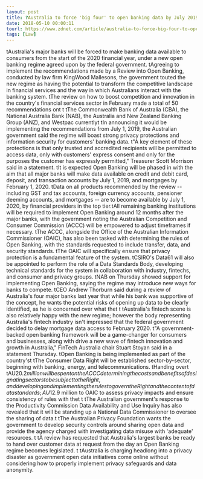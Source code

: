 ```yaml
---
layout: post
title: ?Australia to force 'big four' to open banking data by July 2019
date: 2018-05-10 00:00:11
tourl: https://www.zdnet.com/article/australia-to-force-big-four-to-open-banking-data-by-july-2019/
tags: [Law]
---
```

 tAustralia's major banks will be forced to make banking data available to consumers from the start of the 2020 financial year, under a new open banking regime agreed upon by the federal government. tAgreeing to implement the recommendations made by a Review into Open Banking, conducted by law firm KingWood Mallesons, the government touted the new regime as having the potential to transform the competitive landscape in financial services and the way in which Australians interact with the banking system. tThe review on how to boost competition and innovation in the country's financial services sector in February made a total of 50 recommendations ont t tThe Commonwealth Bank of Australia (CBA), the National Australia Bank (NAB), the Australia and New Zealand Banking Group (ANZ), and Westpac currentlyt tIn announcing it would be implementing the recommendations from July 1, 2019, the Australian government said the regime will boast strong privacy protections and information security for customers' banking data. t"A key element of these protections is that only trusted and accredited recipients will be permitted to access data, only with customers' express consent and only for the purposes the customer has expressly permitted," Treasurer Scott Morrison said in a statement. tIt is expected Open Banking will be phased in with the aim that all major banks will make data available on credit and debit card, deposit, and transaction accounts by July 1, 2019, and mortgages by February 1, 2020. tData on all products recommended by the review -- including GST and tax accounts, foreign currency accounts, pensioner deeming accounts, and mortgages -- are to become available by July 1, 2020, by financial providers in the top tier.tAll remaining banking institutions will be required to implement Open Banking around 12 months after the major banks, with the government noting the Australian Competition and Consumer Commission (ACCC) will be empowered to adjust timeframes if necessary. tThe ACCC, alongside the Office of the Australian Information Commissioner (OAIC), has also been tasked with determining the rules of Open Banking, with the standards requested to include transfer, data, and security standards. tThe OAIC will specifically ensure that privacy protection is a fundamental feature of the system. tCSIRO's Data61 will also be appointed to perform the role of a Data Standards Body, developing technical standards for the system in collaboration with industry, fintechs, and consumer and privacy groups. tNAB on Thursday showed support for implementing Open Banking, saying the regime may introduce new ways for banks to compete. tCEO Andrew Thorburn said during a review of Australia's four major banks last year that while his bank was supportive of the concept, he wants the potential risks of opening up data to be clearly identified, as he is concerned over what thet t tAustralia's fintech scene is also relatively happy with the new regime; however the body representing Australia's fintech industry isn't impressed that the federal government decided to delay mortgage data access to February 2020. t"A government-backed open banking framework will be a game-changer for consumers and businesses, along with drive a new wave of fintech innovation and growth in Australia," FinTech Australia chair Stuart Stoyan said in a statement Thursday. tOpen Banking is being implemented as part of the country'st tThe Consumer Data Right will be established sector-by-sector, beginning with banking, energy, and telecommunications. tHanding overt tAU$20.2 million will be spent on the ACCC determining the costs and benefits of designating sectors to be subject to the Right, and developing and implementing the rules to govern the Right and the content of data standards; AU$12.9 million to OAIC to assess privacy impacts and ensure consistency of rules with thet t tThe Australian government's response to the Productivity Commission Data Availability and Use Inquiry has also revealed that it will be standing up a National Data Commissioner to oversee the sharing of data.t tThe Australian Privacy Foundation wants the government to develop security controls around sharing open data and provide the agency charged with investigating data misuse with 'adequate' resources. t tA review has requested that Australia's largest banks be ready to hand over customer data at request from the day an Open Banking regime becomes legislated. t tAustralia is charging headlong into a privacy disaster as government open data initiatives come online without considering how to properly implement privacy safeguards and data anonymity.